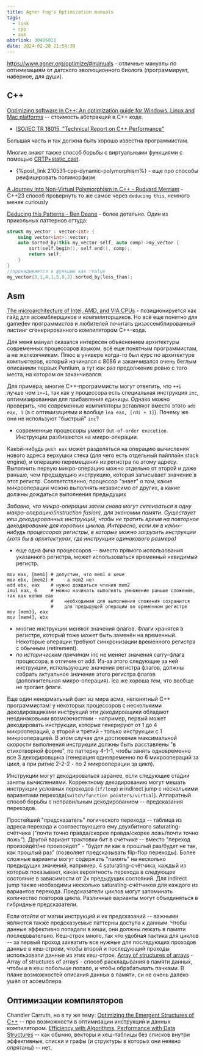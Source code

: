 ```yaml
---
title: Agner Fog's Optimization manuals
tags:
  - link
  - cpp
  - asm
abbrlink: 30406011
date: 2024-02-20 21:54:39
---
```


https://www.agner.org/optimize/#manuals - отличные мануалы по оптимизациям от датского эволюционного биолога (программирует, наверное, для души).

## C++

[Optimizing software in C++: An optimization guide for Windows, Linux and Mac platforms](https://www.agner.org/optimize/optimizing_cpp.pdf) -- стоимость абстракций в C++ коде.
  - [ISO/IEC TR 18015, "Technical Report on C++ Performance"](https://www.open-std.org/jtc1/sc22/wg21/docs/TR18015.pdf)

Большая часть и так должна быть хорошо известна программистам.

Многие знают также способ борьбы с виртуальными функциями с помощью [CRTP+static_cast](https://en.wikipedia.org/wiki/Curiously_recurring_template_pattern).
- {%post_link 210531-cpp-dynamic-polymorphism%} - еще про способы реифицировать полиморфизм

[A Journey Into Non-Virtual Polymorphism in C++ - Rudyard Merriam](https://www.youtube.com/watch?v=xpomlTd41hg) - C++23 способ провернуть то же самое через `deducing this`, немного менее сuriously

[Deducing this Patterns - Ben Deane](https://www.youtube.com/watch?v=jXf--bazhJw) - более детально.
Один из прикольных паттернов оттуда:

```cpp
struct my_vector : vector<int> {
    using vector<int>::vector;
    auto sorted_by(this my_vector self, auto comp)->my_vector {
        sort(self.begin(), self.end(), comp);
        return self;
    }
}
//прокидывается в функцию как rvalue
my_vector{3,1,4,1,5,9,2}.sorted_by(less_than);
```

## Asm

[The microarchitecture of Intel, AMD, and VIA CPUs](https://www.agner.org/optimize/microarchitecture.pdf) - позиционируется как гайд для ассемблерщиков и компиляторщиков. Но всё еще понятно для gamedev программистов и любителей почитать дизассемблированный листинг сгенерированного компилятором C++-кода.

Для меня мануал оказался интересен объяснением архитектуры современных процессоров языком, всё еще понятным программистам, а не железячникам. Плюс в универе когда-то был курс по архитектуре компьютеров, который начинался с 8086 и заканчивался очень беглым описанием первых Pentium, а тут как раз продолжение ровно с того места, на котором он заканчивался.

Для примера, многие C++-программисты могут ответить, что `++i` лучше чем `i+=1`, так как у процессора есть специальная инструкция `inc`, оптимизированная для прибавления единицы. Однако можно проверить, что современные компиляторы вставляют вместо этого `add eax, 1` (а с оптимизациями и вообще `lea eax, [rdi + 1]`). Почему же они не используют "быстрый" `inc`?

- современные процессоры умеют `Out-of-order execution`. Инструкции разбиваются на микро-операции.

Какой-нибудь `push eax` может разделяться на операцию вычисления нового адреса верхушки стека (для чего есть отдельный пайплайн stack engine), и операцию перемещения из регистра по этому адресу. Выполнить первую микро-операцию можно отдельно от второй и даже раньше, чем предыдущию инструкцию, которая записывает значение в этот регистр. Соответственно, процессор "знает" о том, какие микрооперации можно выполнять независимо от других, а какие должны дождаться выполнения предыдущих

*Забавно, что микро-операции затем снова могут склеиваться в одну макро-операцию(instruction fusion), для экономии памяти. Существует кеш декодированных инструкций, чтобы не тратить время на повторное декодирование для коротких циклов. Интересно, если ли в каких-нибудь процессорах регистры, в которые можно загрузить инструкции (хотя бы в архитектурах, где инструкции одинакового размера)*

- еще одна фича процессоров -- вместо прямого использования указанного регистра, может использоваться временный невидимый регистр.

```
mov eax, [mem1] # допустим, что mem1 в кеше
mov ebx, [mem2] #     а mem2 нет
add ebx, eax    # нужно дождаться чтения mem2
imul eax, 6     # можно начинать выполнять умножение раньше сложения, так как копия eax
                #    необходимая для выполнения сложения сохранится
                #    для предыдущей операции во временном регистре
mov [mem3], eax
mov [mem4], ebx 
```

- многие инструкции меняют значения флагов. Флаги хранятся в регистре, который тоже может быть заменён на временный. Некоторые операции требуют синхронизации временного регистра с обычным (retirement).
- по *историческим причинам* inc не меняет значения carry-флага процессора, в отличие от add. Из-за этого следующие за ней инструкции, использующие значения регистра флагов, должны собрать актуальное значение этого регистра флагов (дополнительная микро-операция). lea же хороша тем, что вообще не трогает флаги.

Еще один ненормальный факт из мира асма, непонятный C++ программистам: у некоторых процессоров с несколькими декодировщиками инструкций эти декодировщики обладают неодинаковыми возможностями - например, первый может декодировать инструкции, которые генерируют от 1 до 4 микроопераций, а второй и третий - только инструкции с 1 микрооперацией. В этом случае для достижения максимальной скорости выполнения инструкции должны быть расставлены "в стихотворной форме", по паттерну 4-1-1, чтобы занять одновременно все 3 декодировщика (генерация одновременно по 6 микроопераций за цикл, а при ритме 2-2-2 - по 2 микрооперации за цикл).

Инструкции могут декодироваться заранее, если следующие стадии заняты вычислениями. Корректному декодированию могут мешать инструкции условных переходов (`if/loop`) и indirect jump с несколькими вариантами перехода(`switch/function pointers/virtual`). Аппаратный способ борьбы с неправильным декодированием -- предсказания переходов.

Простейший "предсказатель" логического перехода -- таблица из адреса перехода и соотвествующего ему двухбитного saturating-счётчика ("почти точно правда/скорее правда/скорее ложь/почти точно ложь"). Другой вариант трактовки бит в счётчике -- вместо "переход произойдёт/не произойдёт" - "будет ли как в прошлый раз/будет не так, как прошлый раз" (позволяет предсказывать flip-flop переходы). Более сложные варианты могут содержать "память" на несколько предыдущих значений, например, 4 saturating-счётчика, каждый из которых показывает, какая вероятность перехода в следующее состояние в зависимости от 2х предыдущих состояний. Для indirect jump также необходимы несколько saturating-счётчиков для каждого из вариантов перехода. Предсказатели циклов могут запоминать количество повторов цикла. Различные варианты могут объединяться в гибридные предсказатели.

Если отойти от магии инструкций и их предсказаний -- важными являются также предсказуемые паттерны доступа к данным. Чтобы данные эффективно попадали в кеши, они должны лежать в памяти последовательно. Кеш-строк много, так что удобная тактика для циклов -- за первый проход захватить все нужные для последующих проходов данные в кеш-строки, чтобы второй и последующий проходы использовали данные из этих кеш-строк.
[Array of structures of arrays](https://en.wikipedia.org/wiki/AoS_and_SoA#Array_of_structures_of_arrays) - Array of structures of arrays - способ раскладывания в памяти данных, чтобы и в кеш побольше попало, и чтобы обрабатывать пачками. В плане возможностей описания данных в памяти, си не очень далеко ушёл от ассемблера.

## Оптимизации компиляторов
Chandler Carruth, но в ту же тему:
[Optimizing the Emergent Structures of C++](https://www.youtube.com/watch?v=eR34r7HOU14) -- про возможности в оптимизации инструкций и данных компилятором.
[Efficiency with Algorithms, Performance with Data Structures](https://www.youtube.com/watch?v=fHNmRkzxHWs) -- как обычно, векторы и хеш-таблицы без списков внутри эффективные, списки и графы (и структуры в которых они неявно спрятаны) -- нет.